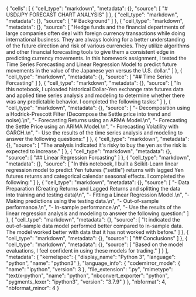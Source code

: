 {
 "cells": [
  {
   "cell_type": "markdown",
   "metadata": {},
   "source": [
    "# USD/JPY FORECAST CHART ANALYSIS"
   ]
  },
  {
   "cell_type": "markdown",
   "metadata": {},
   "source": [
    "# Background"
   ]
  },
  {
   "cell_type": "markdown",
   "metadata": {},
   "source": [
    "Hedge funds and the financial departments of large companies often deal with foreign currency transactions while doing international business. They are always looking for a better understanding of the future direction and risk of various currencies. They utilize algorithms and other financial forecasting tools to give them a consistent edge in predicting currency movements. In this homework assignment, I tested the Time Series Forecasting and Linear Regression Model to predict future movements in the value of the Japanese yen versus the U.S. dollar."
   ]
  },
  {
   "cell_type": "markdown",
   "metadata": {},
   "source": [
    "## Time Series Forcasting"
   ]
  },
  {
   "cell_type": "markdown",
   "metadata": {},
   "source": [
    "In this notebook, I uploaded historical Dollar-Yen exchange rate futures data and applied time series analysis and modeling to determine whether there was any predictable behavior. I completed the following tasks:"
   ]
  },
  {
   "cell_type": "markdown",
   "metadata": {},
   "source": [
    "- Decomposition using a Hodrick-Prescott Filter (Decompose the Settle price into trend and noise).\n",
    "- Forecasting Returns using an ARMA Model.\n",
    "- Forecasting the Settle Price using an ARIMA Model.\n",
    "- Forecasting Volatility with GARCH.\n",
    "- Use the results of the time series analysis and modeling to answer the following questions:"
   ]
  },
  {
   "cell_type": "markdown",
   "metadata": {},
   "source": [
    "The analysis indicated it's risky to buy the yen as the risk is expected to increase."
   ]
  },
  {
   "cell_type": "markdown",
   "metadata": {},
   "source": [
    "## Linear Regression Forcasting"
   ]
  },
  {
   "cell_type": "markdown",
   "metadata": {},
   "source": [
    "In this notebook, I built a Scikit-Learn linear regression model to predict Yen futures (\"settle\") returns with lagged Yen futures returns and categorical calendar seasonal effects. I completed the following:"
   ]
  },
  {
   "cell_type": "markdown",
   "metadata": {},
   "source": [
    "- Data Preparation (Creating Returns and Lagged Returns and splitting the data into training and testing data)\n",
    "- Fitting a Linear Regression Model.\n",
    "- Making predictions using the testing data.\n",
    "- Out-of-sample performance.\n",
    "- In-sample performance.\n",
    "- Use the results of the linear regression analysis and modeling to answer the following question:"
   ]
  },
  {
   "cell_type": "markdown",
   "metadata": {},
   "source": [
    "It indicated the out-of-sample data model performed better compared to in-sample data. The model worked better with data that it has not worked with before."
   ]
  },
  {
   "cell_type": "markdown",
   "metadata": {},
   "source": [
    "## Conclusions"
   ]
  },
  {
   "cell_type": "markdown",
   "metadata": {},
   "source": [
    "Based on the model evaluations, I feel confident in using these models for trading."
   ]
  }
 ],
 "metadata": {
  "kernelspec": {
   "display_name": "Python 3",
   "language": "python",
   "name": "python3"
  },
  "language_info": {
   "codemirror_mode": {
    "name": "ipython",
    "version": 3
   },
   "file_extension": ".py",
   "mimetype": "text/x-python",
   "name": "python",
   "nbconvert_exporter": "python",
   "pygments_lexer": "ipython3",
   "version": "3.7.9"
  }
 },
 "nbformat": 4,
 "nbformat_minor": 4
}
